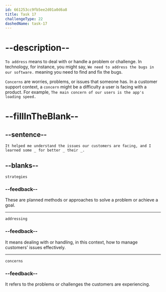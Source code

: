 ```yaml
---
id: 661253cc9fb5ee2d01a0d6a8
title: Task 17
challengeType: 22
dashedName: task-17
---
```


<!--
AUDIO REFERENCE:
Brian: It helped me understand the issues our customers are facing, and I learned some strategies for better addressing their concerns.
-->

# --description--

`To address` means to deal with or handle a problem or challenge. In technology, for instance, you might say, `We need to address the bugs in our software.` meaning you need to find and fix the bugs.

`Concerns` are worries, problems, or issues that someone has. In a customer support context, a `concern` might be a difficulty a user is facing with a product. For example, `The main concern of our users is the app's loading speed.`

# --fillInTheBlank--

## --sentence--

`It helped me understand the issues our customers are facing, and I learned some _ for better _ their _.`

## --blanks--

`strategies`

### --feedback--

These are planned methods or approaches to solve a problem or achieve a goal.

---

`addressing`

### --feedback--

It means dealing with or handling, in this context, how to manage customers' issues effectively.

---

`concerns`

### --feedback--

It refers to the problems or challenges the customers are experiencing.
